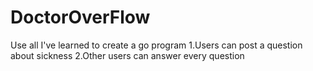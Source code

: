 # DoctorOverFlow
Use all I've learned to create a go program
1.Users can post a question about sickness
2.Other users can answer every question
